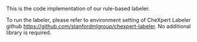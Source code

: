 This is the code implementation of our rule-based labeler.

To run the labeler, please refer to environment setting of CheXpert Labeler github https://github.com/stanfordmlgroup/chexpert-labeler.
No additional library is required.

